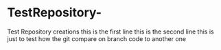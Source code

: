 # TestRepository-
Test Repository creations 
this is the first line 
this is the second line
this is just to test how the git compare on branch code to another one 
